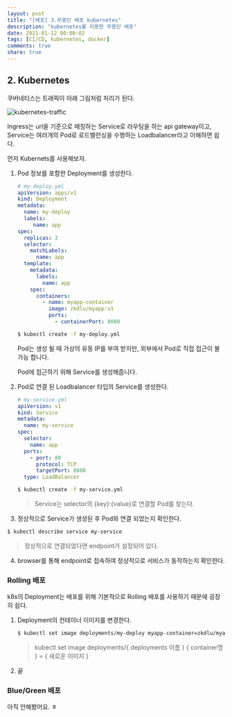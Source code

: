 ```yaml
---
layout: post
title: "[배포] 3.무중단 배포 kubernetes"
description: "kubernetes를 이용한 무중단 배포"
date: 2021-01-12 00:00:02
tags: [CI/CD, kubernetes, docker]
comments: true
share: true
---
```




## 2. Kubernetes

쿠버네티스는 트래픽이 아래 그림처럼 처리가 된다.

![kubernetes-traffic](https://zkdlu.github.io/images/kubernetes/kubernetes-traffic.jpg)

Ingress는 url을 기준으로 매칭하는 Service로 라우팅을 하는 api gateway이고, Service는 여러개의 Pod로 로드밸런싱을 수행하는 Loadbalancer라고 이해하면 쉽다.



먼저 Kubernets를 사용해보자.

1. Pod 정보를 포함한 Deployment를 생성한다.

   ```yaml
   # my-deploy.yml
   apiVersion: apps/v1
   kind: Deployment
   metadata:
     name: my-deploy
     labels:
     	name: app
   spec:
     replicas: 3
     selector:
       matchLabels:
         name: app
     template:
       metadata:
         labels:
           name: app
       spec:
         containers:
           - name: myapp-container
             image: zkdlu/myapp:v1
             ports:
               - containerPort: 8080
   ```

   ```bash
   $ kubectl create -f my-deploy.yml
   ```

   Pod는 생성 될 때 가상의 유동 IP를 부여 받지만, 외부에서  Pod로 직접 접근이 불가능 합니다. 

   Pod에 접근하기 위해 Service를 생성해줍니다.

   

2. Pod로 연결 된 Loadbalancer 타입의 Service를 생성한다.

   ```yaml
   # my-service.yml
   apiVersion: v1
   kind: Service
   metadata:
     name: my-service
   spec:
     selector:
       name: app
     ports:
       - port: 80
         protocol: TCP
         targetPort: 8080
     type: LoadBalancer
   ```

   ```bash
   $ kubectl create -f my-service.yml
   ```

   > Service는 selector의 {key}:{value}로 연결할 Pod를 찾는다.

3.  정상적으로 Service가 생성된 후 Pod와 연결 되었는지 확인한다.

   ```bash
   $ kubectl describe service my-service
   ```

   > 정상적으로 연결되었다면 endpoint가 설정되어 있다.

4. browser를 통해 endpoint로 접속하여 정상적으로 서비스가 동작하는지 확인한다.



### Rolling 배포

k8s의 Deployment는 배포를 위해 기본적으로 Rolling 배포를 사용하기 때문에 굉장히 쉽다.

1. Deployment의 컨테이너 이미지를 변경한다.

   ```bash
   $ kubectl set image deployments/my-deploy myapp-container=zkdlu/myapp:v2
   ```

   > kubectl set image deployments/{ deployments 이름 } { container명 } = { 새로운 이미지 }

2. 끝

### Blue/Green 배포

아직 안해봤어요. ㅎ